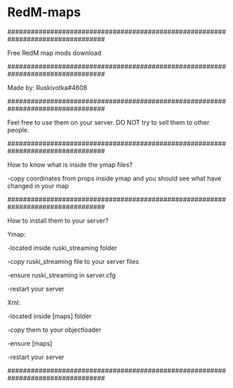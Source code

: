 # RedM-maps
#################################################################################

Free RedM map mods download

#################################################################################

Made by: Ruskivotka#4608

#################################################################################

Feel free to use them on your server. DO NOT try to sell them to other people. 

#################################################################################

How to know what is inside the ymap files?

-copy coordinates from props inside ymap and you should see what have changed in your map

#################################################################################

How to install them to your server?

Ymap:

-located inside ruski_streaming folder

-copy ruski_streaming file to your server files

-ensure ruski_streaming in server.cfg

-restart your server


Xml:

-located inside [maps] folder

-copy them to your objectloader 

-ensure [maps]

-restart your server


#################################################################################

